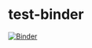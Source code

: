 # test-binder

[![Binder](https://mybinder.org/badge_logo.svg)](https://mybinder.org/v2/gh/scottza/test-binder/HEAD)
